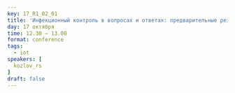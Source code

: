 ```yaml
---
key: 17_R1_02_01
title: 'Инфекционный контроль в вопросах и ответах: предварительные результаты проекта «Эффективный стационар»'
day: 17 октября
time: 12.30 – 13.00
format: conference
tags:
  - iot
speakers: [
  kozlov_rs
]
draft: false
---
```

